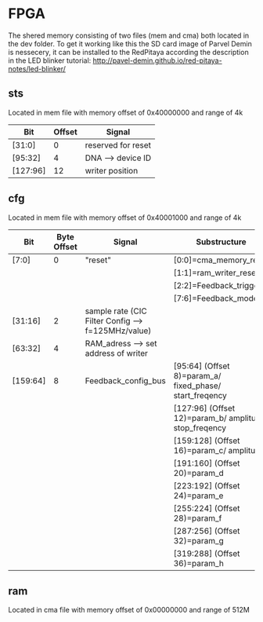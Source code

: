# FPGA
The shered memory consisting of two files (mem and cma) both located in the dev folder.
To get it working like this the SD card image of Parvel Demin is nessecery, it can be installed to the RedPitaya according the description in the LED blinker tutorial:
http://pavel-demin.github.io/red-pitaya-notes/led-blinker/

## sts
Located in mem file with memory offset of 0x40000000 and range of 4k

Bit      | Offset | Signal   
-------- | ------ | -------- 
[31:0]   | 0      | reserved for reset   
[95:32]  | 4      | DNA --> device ID
[127:96] | 12     | writer position

## cfg
Located in mem file with memory offset of 0x40001000 and range of 4k

Bit      | Byte Offset | Signal                          | Substructure
-------- | ----------- | ------------------------------- | ------
[7:0]    | 0           | "reset"                         | [0:0]=cma_memory_reset
&nbsp;   |             |                                 | [1:1]=ram_writer_reset
&nbsp;   |             |                                 | [2:2]=Feedback_trigger
&nbsp;   |             |                                 | [7:6]=Feedback_mode   
[31:16]  | 2           | sample rate (CIC Filter Config --> f=125MHz/value) |
[63:32]  | 4           | RAM_adress --> set address of writer |
[159:64] | 8           | Feedback_config_bus             | [95:64] (Offset 8)=param_a/ fixed_phase/ start_freqency
&nbsp;   |             |                                 | [127:96] (Offset 12)=param_b/ amplitude/ stop_freqency
&nbsp;   |             |                                 | [159:128] (Offset 16)=param_c/ amplitude
&nbsp;   |             |                                 | [191:160] (Offset 20)=param_d
&nbsp;   |             |                                 | [223:192] (Offset 24)=param_e
&nbsp;   |             |                                 | [255:224] (Offset 28)=param_f
&nbsp;   |             |                                 | [287:256] (Offset 32)=param_g
&nbsp;   |             |                                 | [319:288] (Offset 36)=param_h

## ram
Located in cma file with memory offset of 0x00000000 and range of 512M


